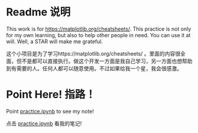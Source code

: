 # Readme 说明

This work is for https://matplotlib.org/cheatsheets/. This practice is not only for my own learning, but also to help other people in need. You can use it at will. Well, a STAR will make me grateful.

这个小项目是为了学习https://matplotlib.org/cheatsheets/ 。里面的内容很全面，但不是都可以直接执行。做这个开发一方面是我自己学习，另一方面也想帮助到有需要的人。任何人都可以随意使用。不过如果给我一个星，我会很感激。

# Point Here! 指路！

Point [practice.ipynb](practice.ipynb) to see my note!

点击 [practice.ipynb](practice.ipynb) 看我的笔记!
